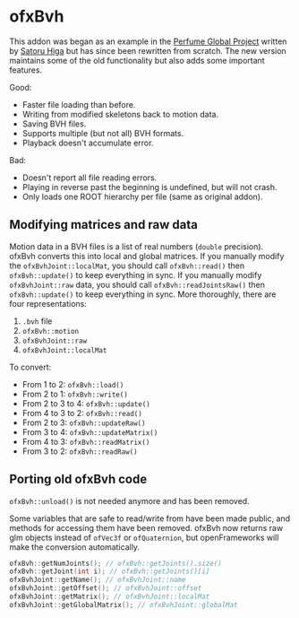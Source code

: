 # ofxBvh

This addon was began as an example in the [Perfume Global Project](https://github.com/perfume-dev/example-openFrameworks/blob/master/ofxBvh/src/ofxBvh.h) written by [Satoru Higa](https://github.com/satoruhiga) but has since been rewritten from scratch. The new version maintains some of the old functionality but also adds some important features.

Good:
- Faster file loading than before.
- Writing from modified skeletons back to motion data.
- Saving BVH files.
- Supports multiple (but not all) BVH formats.
- Playback doesn't accumulate error.

Bad:
- Doesn't report all file reading errors.
- Playing in reverse past the beginning is undefined, but will not crash.
- Only loads one ROOT hierarchy per file (same as original addon).

## Modifying matrices and raw data

Motion data in a BVH files is a list of real numbers (`double` precision). ofxBvh converts this into local and global matrices. If you manually modify the `ofxBvhJoint::localMat`, you should call `ofxBvh::read()` then `ofxBvh::update()` to keep everything in sync. If you manually modify `ofxBvhJoint::raw` data, you should call `ofxBvh::readJointsRaw()` then `ofxBvh::update()` to keep everything in sync. More thoroughly, there are four representations:

1. `.bvh` file
2. `ofxBvh::motion`
3. `ofxBvhJoint::raw`
4. `ofxBvhJoint::localMat`

To convert:

- From 1 to 2: `ofxBvh::load()`
- From 2 to 1: `ofxBvh::write()`
- From 2 to 3 to 4: `ofxBvh::update()`
- From 4 to 3 to 2: `ofxBvh::read()`
- From 2 to 3: `ofxBvh::updateRaw()`
- From 3 to 4: `ofxBvh::updateMatrix()`
- From 4 to 3: `ofxBvh::readMatrix()`
- From 3 to 2: `ofxBvh::readRaw()`

## Porting old ofxBvh code

`ofxBvh::unload()` is not needed anymore and has been removed.

Some variables that are safe to read/write from have been made public, and methods for accessing them have been removed. ofxBvh now returns raw glm objects instead of `ofVec3f` or `ofQuaternion`, but openFrameworks will make the conversion automatically.

```c++
ofxBvh::getNumJoints(); // ofxBvh::getJoints().size()
ofxBvh::getJoint(int i); // ofxBvh::getJoints()[i]
ofxBvhJoint::getName(); // ofxBvhJoint::name
ofxBvhJoint::getOffset(); // ofxBvhJoint::offset
ofxBvhJoint::getMatrix(); // ofxBvhJoint::localMat
ofxBvhJoint::getGlobalMatrix(); // ofxBvhJoint::globalMat
```